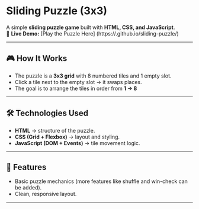# Sliding Puzzle (3x3)

A simple **sliding puzzle game** built with **HTML, CSS, and JavaScript**.  
🔗 **Live Demo:** [Play the Puzzle Here] (https://<Nmamit-Annika>.github.io/sliding-puzzle/)


---

## 🎮 How It Works
- The puzzle is a **3x3 grid** with 8 numbered tiles and 1 empty slot.
- Click a tile next to the empty slot → it swaps places.
- The goal is to arrange the tiles in order from **1 → 8**
---

## 🛠️ Technologies Used
- **HTML** → structure of the puzzle.
- **CSS (Grid + Flexbox)** → layout and styling.
- **JavaScript (DOM + Events)** → tile movement logic.

---

## 🚀 Features
- Basic puzzle mechanics (more features like shuffle and win-check can be added).
- Clean, responsive layout.

---
